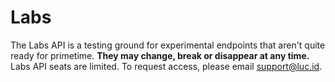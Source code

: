 # Labs

The Labs API is a testing ground for experimental endpoints that aren't quite ready for primetime. **They may change, break or disappear at any time.** Labs API seats are limited. To request access, please email [support@luc.id](mailto:support@luc.id).
